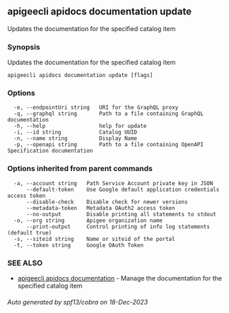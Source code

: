 ## apigeecli apidocs documentation update

Updates the documentation for the specified catalog item

### Synopsis

Updates the documentation for the specified catalog item

```
apigeecli apidocs documentation update [flags]
```

### Options

```
  -e, --endpointUri string   URI for the GraphQL proxy
  -q, --graphql string       Path to a file containing GraphQL documentation
  -h, --help                 help for update
  -i, --id string            Catalog UUID
  -n, --name string          Display Name
  -p, --openapi string       Path to a file containing OpenAPI Specification documentation
```

### Options inherited from parent commands

```
  -a, --account string   Path Service Account private key in JSON
      --default-token    Use Google default application credentials access token
      --disable-check    Disable check for newer versions
      --metadata-token   Metadata OAuth2 access token
      --no-output        Disable printing all statements to stdout
  -o, --org string       Apigee organization name
      --print-output     Control printing of info log statements (default true)
  -s, --siteid string    Name or siteid of the portal
  -t, --token string     Google OAuth Token
```

### SEE ALSO

* [apigeecli apidocs documentation](apigeecli_apidocs_documentation.md)	 - Manage the documentation for the specified catalog item

###### Auto generated by spf13/cobra on 18-Dec-2023
